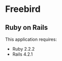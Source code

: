 Freebird
================
Ruby on Rails
-------------

This application requires:

- Ruby 2.2.2
- Rails 4.2.1

